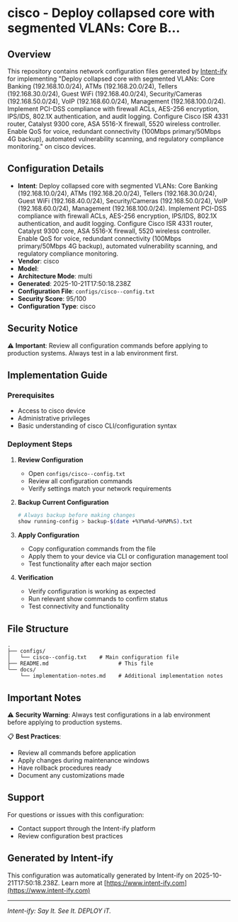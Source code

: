 # cisco  - Deploy collapsed core with segmented VLANs: Core B...

## Overview
This repository contains network configuration files generated by [Intent-ify](https://intent-ify.com) for implementing "Deploy collapsed core with segmented VLANs: Core Banking (192.168.10.0/24), ATMs (192.168.20.0/24), Tellers (192.168.30.0/24), Guest WiFi (192.168.40.0/24), Security/Cameras (192.168.50.0/24), VoIP (192.168.60.0/24), Management (192.168.100.0/24). Implement PCI-DSS compliance with firewall ACLs, AES-256 encryption, IPS/IDS, 802.1X authentication, and audit logging. Configure Cisco ISR 4331 router, Catalyst 9300 core, ASA 5516-X firewall, 5520 wireless controller. Enable QoS for voice, redundant connectivity (100Mbps primary/50Mbps 4G backup), automated vulnerability scanning, and regulatory compliance monitoring." on cisco  devices.

## Configuration Details
- **Intent**: Deploy collapsed core with segmented VLANs: Core Banking (192.168.10.0/24), ATMs (192.168.20.0/24), Tellers (192.168.30.0/24), Guest WiFi (192.168.40.0/24), Security/Cameras (192.168.50.0/24), VoIP (192.168.60.0/24), Management (192.168.100.0/24). Implement PCI-DSS compliance with firewall ACLs, AES-256 encryption, IPS/IDS, 802.1X authentication, and audit logging. Configure Cisco ISR 4331 router, Catalyst 9300 core, ASA 5516-X firewall, 5520 wireless controller. Enable QoS for voice, redundant connectivity (100Mbps primary/50Mbps 4G backup), automated vulnerability scanning, and regulatory compliance monitoring.
- **Vendor**: cisco
- **Model**: 
- **Architecture Mode**: multi
- **Generated**: 2025-10-21T17:50:18.238Z
- **Configuration File**: `configs/cisco--config.txt`
- **Security Score**: 95/100
- **Configuration Type**: cisco

## Security Notice
⚠️ **Important**: Review all configuration commands before applying to production systems. Always test in a lab environment first.

## Implementation Guide

### Prerequisites
- Access to cisco  device
- Administrative privileges
- Basic understanding of cisco CLI/configuration syntax

### Deployment Steps

1. **Review Configuration**
   - Open `configs/cisco--config.txt`
   - Review all configuration commands
   - Verify settings match your network requirements

2. **Backup Current Configuration**
   ```bash
   # Always backup before making changes
   show running-config > backup-$(date +%Y%m%d-%H%M%S).txt
   ```

3. **Apply Configuration**
   - Copy configuration commands from the file
   - Apply them to your device via CLI or configuration management tool
   - Test functionality after each major section

4. **Verification**
   - Verify configuration is working as expected
   - Run relevant show commands to confirm status
   - Test connectivity and functionality

## File Structure
```
.
├── configs/
│   └── cisco--config.txt    # Main configuration file
├── README.md                      # This file
└── docs/
    └── implementation-notes.md    # Additional implementation notes
```

## Important Notes

⚠️ **Security Warning**: Always test configurations in a lab environment before applying to production systems.

📋 **Best Practices**:
- Review all commands before application
- Apply changes during maintenance windows
- Have rollback procedures ready
- Document any customizations made

## Support

For questions or issues with this configuration:
- Contact support through the Intent-ify platform
- Review configuration best practices

## Generated by Intent-ify
This configuration was automatically generated by Intent-ify on 2025-10-21T17:50:18.238Z. 
Learn more at [https://www.intent-ify.com](https://www.intent-ify.com)

---
*Intent-ify: Say It. See It. DEPLOY iT.*